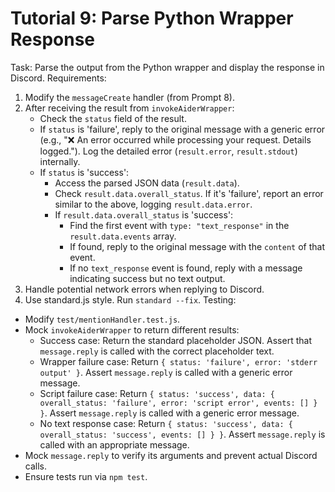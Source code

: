 # Tutorial 9: Parse Python Wrapper Response

Task: Parse the output from the Python wrapper and display the response in Discord.
Requirements:
1.  Modify the `messageCreate` handler (from Prompt 8).
2.  After receiving the result from `invokeAiderWrapper`:
    -   Check the `status` field of the result.
    -   If `status` is 'failure', reply to the original message with a generic error (e.g., "❌ An error occurred while processing your request. Details logged."). Log the detailed error (`result.error`, `result.stdout`) internally.
    -   If `status` is 'success':
        -   Access the parsed JSON data (`result.data`).
        -   Check `result.data.overall_status`. If it's 'failure', report an error similar to the above, logging `result.data.error`.
        -   If `result.data.overall_status` is 'success':
            -   Find the first event with `type: "text_response"` in the `result.data.events` array.
            -   If found, reply to the original message with the `content` of that event.
            -   If no `text_response` event is found, reply with a message indicating success but no text output.
3.  Handle potential network errors when replying to Discord.
4.  Use standard.js style. Run `standard --fix`.
Testing:
-   Modify `test/mentionHandler.test.js`.
-   Mock `invokeAiderWrapper` to return different results:
    -   Success case: Return the standard placeholder JSON. Assert that `message.reply` is called with the correct placeholder text.
    -   Wrapper failure case: Return `{ status: 'failure', error: 'stderr output' }`. Assert `message.reply` is called with a generic error message.
    -   Script failure case: Return `{ status: 'success', data: { overall_status: 'failure', error: 'script error', events: [] } }`. Assert `message.reply` is called with a generic error message.
    -   No text response case: Return `{ status: 'success', data: { overall_status: 'success', events: [] } }`. Assert `message.reply` is called with an appropriate message.
-   Mock `message.reply` to verify its arguments and prevent actual Discord calls.
-   Ensure tests run via `npm test`. 